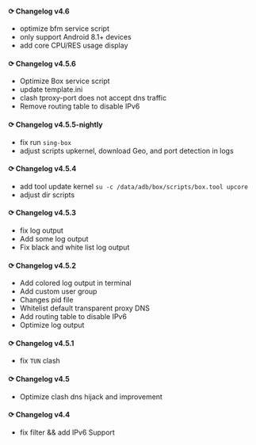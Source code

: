 #### ⟳ Changelog v4.6
- optimize bfm service script
- only support Android 8.1+ devices
- add core CPU/RES usage display

#### ⟳ Changelog v4.5.6
- Optimize Box service script
- update template.ini
- clash tproxy-port does not accept dns traffic
- Remove routing table to disable IPv6

#### ⟳ Changelog v4.5.5-nightly
- fix run `sing-box`
- adjust scripts upkernel, download Geo, and port detection in logs

#### ⟳ Changelog v4.5.4
- add tool update kernel `su -c /data/adb/box/scripts/box.tool upcore`
- adjust dir scripts

#### ⟳ Changelog v4.5.3
- fix log output
- Add some log output
- Fix black and white list log output

#### ⟳ Changelog v4.5.2
- Add colored log output in terminal
- Add custom user group
- Changes pid file
- Whitelist default transparent proxy DNS
- Add routing table to disable IPv6
- Optimize log output

#### ⟳ Changelog v4.5.1
- fix `TUN` clash

#### ⟳ Changelog v4.5
- Optimize clash dns hijack and improvement

#### ⟳ Changelog v4.4
- fix filter && add IPv6 Support